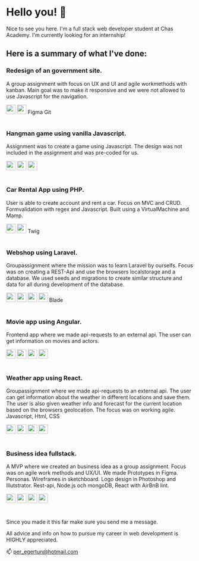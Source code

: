 # Hello you! 👋

Nice to see you here. I'm a full stack web developer student at Chas Academy. I'm currently looking for an internship!

## Here is a summary of what I've done:

### Redesign of an government site.

A group assignment with focus on UX and UI and agile workmethods with kanban. Main goal was to make it responsive and we were not allowed to use Javascript for the navigation.

<img height="25" src="https://img.shields.io/badge/html-%23239120.svg?&style=flat-square&logo=html5&logoColor=white" /> <img height="25" src="https://img.shields.io/badge/css-%23239120.svg?&style=flat-square&logo=css3&logoColor=white" /> Figma Git

#

### Hangman game using vanilla Javascript.

Assignment was to create a game using Javascript. The design was not included in the assignment and was pre-coded for us.

<img height="25" src="https://img.shields.io/badge/javascript-%23F7DF1E.svg?&style=flat-square&logo=javascript&logoColor=black&labelColor=black" /> <img height="25" src="https://img.shields.io/badge/html-%23239120.svg?&style=flat-square&logo=html5&logoColor=white" /> <img height="25" src="https://img.shields.io/badge/css-%23239120.svg?&style=flat-square&logo=css3&logoColor=white" />

#

### Car Rental App using PHP.

User is able to create account and rent a car. Focus on MVC and CRUD. Formvalidation with regex and Javascript. Built using a VirtualMachine and Mamp.

<img height="25" src="https://img.shields.io/badge/php-%23777BB4.svg?&style=for-the-badge&logo=php&logoColor=white" /> <img height="25" src="https://img.shields.io/badge/mysql-%2300f.svg?&style=for-the-badge&logo=mysql&logoColor=white
" /> Twig

#

### Webshop using Laravel.

Groupassignment where the mission was to learn Laravel by ourselfs. Focus was on creating a REST-Api and use the browsers localstorage and a database. We used seeds and migrations to create similar structure and data for all during development of the database.

<img height="25" src="https://img.shields.io/badge/html-%23239120.svg?&style=flat-square&logo=html5&logoColor=white" /> <img height="25" src="https://img.shields.io/badge/css-%23239120.svg?&style=flat-square&logo=css3&logoColor=white" /> <img height="25" src="https://img.shields.io/badge/bootstrap%20-%23563D7C.svg?&style=for-the-badge&logo=bootstrap&logoColor=white
" /> <img height="25" src="https://img.shields.io/badge/mysql-%2300f.svg?&style=for-the-badge&logo=mysql&logoColor=white
" /> Blade

#

### Movie app using Angular.

Frontend app where we made api-requests to an external api. The user can get information on movies and actors.

<img height="25" src="https://img.shields.io/badge/angular%20-%23007ACC.svg?&style=for-the-badge&logo=angular&logoColor=white" /> <img height="25" src="https://img.shields.io/badge/typescript%20-%23007ACC.svg?&style=for-the-badge&logo=typescript&logoColor=white" /> <img height="25" src="https://img.shields.io/badge/html-%23239120.svg?&style=flat-square&logo=html5&logoColor=white" /> <img height="25" src="https://img.shields.io/badge/css-%23239120.svg?&style=flat-square&logo=css3&logoColor=white" />

#

### Weather app using React.

Groupassignment where we made api-requests to an external api. The user can get information about the weather in different locations and save them. The user is also given weather info and forecast for the current location based on the browsers geolocation.
The focus was on working agile.
Javascript, Html, CSS

<img height="25" src="https://img.shields.io/badge/react%20-%23007ACC.svg?&style=for-the-badge&logo=react&logoColor=white" /> <img height="25" src="https://img.shields.io/badge/javascript-%23F7DF1E.svg?&style=flat-square&logo=javascript&logoColor=black&labelColor=black" /> <img height="25" src="https://img.shields.io/badge/html-%23239120.svg?&style=flat-square&logo=html5&logoColor=white" /> <img height="25" src="https://img.shields.io/badge/css-%23239120.svg?&style=flat-square&logo=css3&logoColor=white" />

#

### Business idea fullstack.

A MVP where we created an business idea as a group assignment. Focus was on agile work methods and UX/UI. We made Prototypes in Figma. Personas. Wireframes in sketchboard. Logo design in Photoshop and Illutstrator.
Rest-api, Node.js och mongoDB, React with AirBnB lint.

<img height="25" src="https://img.shields.io/badge/react%20-%23007ACC.svg?&style=for-the-badge&logo=react&logoColor=white" /> <img height="25" src="https://img.shields.io/badge/javascript-%23F7DF1E.svg?&style=flat-square&logo=javascript&logoColor=black&labelColor=black" /> <img height="25" src="https://img.shields.io/badge/node.js-%23239120.svg?&style=flat-square&logo=node.js&logoColor=white" /> <img height="25" src="https://img.shields.io/badge/mongodb-%23239120.svg?&style=flat-square&logo=mongodb&logoColor=white" />

#

Since you made it this far make sure you send me a message.

All advice and info on how to pursue my career in web development is HIGHLY appreciated.

📫 per_egertun@hotmail.com
